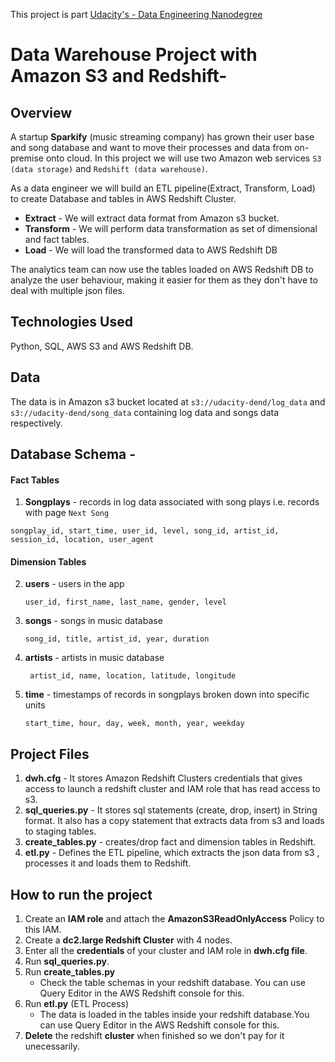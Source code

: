 This project is part  [Udacity's - Data Engineering Nanodegree ](https://www.udacity.com/course/data-engineer-nanodegree--nd027)

# Data Warehouse Project with Amazon S3 and Redshift-

## Overview
A startup **Sparkify** (music streaming company) has grown their user base and song database and want to move their processes and data from on-premise onto cloud. In this project we will use two Amazon web services `S3 (data storage)` and `Redshift (data warehouse)`.

As a data engineer we will build an ETL pipeline(Extract, Transform, Load) to create Database and tables in AWS Redshift Cluster.
* **Extract** - We will extract data format from Amazon s3 bucket.
* **Transform** - We will perform data transformation as set of dimensional and fact tables.
* **Load** - We will load the transformed data to AWS Redshift DB

The analytics team can now use the tables loaded on AWS Redshift DB to analyze the user behaviour, making it easier for them as they don't have to deal with multiple json files.


## Technologies Used 
  Python, SQL, AWS S3 and AWS Redshift DB.


## Data
The data is in Amazon s3 bucket located at `s3://udacity-dend/log_data` and `s3://udacity-dend/song_data` containing log data and songs data respectively.



## Database Schema - 
#### Fact Tables
1. **Songplays** - records in log data associated with song plays i.e. records with page `Next Song`
  
  ```songplay_id, start_time, user_id, level, song_id, artist_id, session_id, location, user_agent```

#### Dimension Tables
2. **users** - users in the app

    ```user_id, first_name, last_name, gender, level```
    
3. **songs** - songs in music database

    ```song_id, title, artist_id, year, duration```
    
4. **artists** - artists in music database

   ``` artist_id, name, location, latitude, longitude```
 
5. **time** - timestamps of records in songplays broken down into specific units

    ```start_time, hour, day, week, month, year, weekday```
    
    
## Project Files
  1. **dwh.cfg** - It stores Amazon Redshift Clusters credentials that gives access to launch a redshift cluster and IAM role that has read access to s3.
  2. **sql_queries.py** - It stores sql statements (create, drop, insert) in String format. It also has a copy statement that extracts data from s3 and loads to staging tables.
  3. **create_tables.py** - creates/drop fact and dimension tables in Redshift.
  4. **etl.py** - Defines the ETL pipeline, which extracts the json data from s3 , processes it and loads them to Redshift.
 

  
  
## How to run the project

1. Create an **IAM role** and attach the **AmazonS3ReadOnlyAccess** Policy to this IAM. 
2. Create a **dc2.large Redshift Cluster** with 4 nodes.
3. Enter all the **credentials** of your cluster and IAM role in **dwh.cfg file**.
4. Run **sql_queries.py**.
5. Run **create_tables.py**
      * Check the table schemas in your redshift database. You can use Query Editor in the AWS Redshift console for this.
6. Run **etl.py** (ETL Process)
      * The data is loaded in the tables inside your redshift database.You can use Query Editor in the AWS Redshift console for this.
7. **Delete** the redshift **cluster** when finished so we don't pay for it unecessarily.

